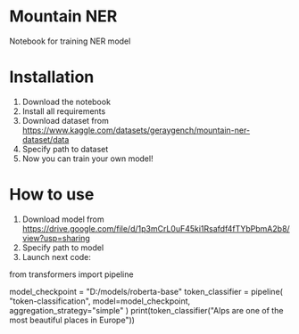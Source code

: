 # Mountain NER
 Notebook for training NER model

# Installation
1. Download the notebook
2. Install all requirements
3. Download dataset from https://www.kaggle.com/datasets/geraygench/mountain-ner-dataset/data
4. Specify path to dataset
5. Now you can train your own model!

# How to use
1. Download model from https://drive.google.com/file/d/1p3mCrL0uF45ki1Rsafdf4fTYbPbmA2b8/view?usp=sharing
2. Specify path to model
3. Launch next code:

from transformers import pipeline

model_checkpoint = "D:/models/roberta-base"
token_classifier = pipeline(
     "token-classification", model=model_checkpoint, aggregation_strategy="simple"
)
print(token_classifier("Alps are one of the most beautiful places in Europe"))
